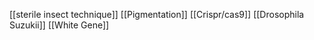 [[sterile insect technique]]
[[Pigmentation]]
[[Crispr/cas9]]
[[Drosophila Suzukii]]
[[White Gene]]
